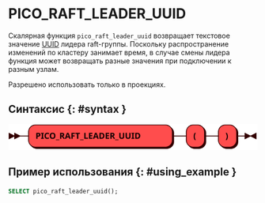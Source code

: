 # PICO_RAFT_LEADER_UUID

Скалярная функция `pico_raft_leader_uuid` возвращает текстовое значение [UUID]
лидера raft-группы. Поскольку распространение изменений по кластеру занимает
время, в случае смены лидера функция может возвращать разные значения при
подключении к разным узлам.

Разрешено использовать только в проекциях.

[UUID]: ../../reference/sql_types.md#uuid

## Синтаксис {: #syntax }

![PICO_RAFT_LEADER_UUID](../../images/ebnf/pico_raft_leader_uuid.svg)

## Пример использования {: #using_example }

```sql
SELECT pico_raft_leader_uuid();
```
